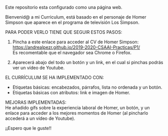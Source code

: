 Este repositorio esta configurado como una página web.

Bienvenid@ a mi Curriculum, está basado en el personaje de Homer Simpson que aparece en el programa de televisión Los Simpson.

PARA PODER VERLO TIENE QUE SEGUIR ESTOS PASOS:

1. Pincha a este enlace para acceder al CV de Homer Simpson: https://andrealpezr.github.io/2019-2020-CSAAI-Practicas/P1/
<br> Es recomentable que el navegador sea Chrome o Firefox.

2. Aparecerá abajo del todo un botón y un link, en el cual si pinchas podrás ver un vídeo de Youtube.


EL CURRÍCULUM SE HA IMPLEMENTADO CON:
- Etiquetas básicas: encabezados, párrafos, lista no ordenada y un botón.
- Etiquetas básicas con atributos: link e imagen de Homer.


MEJORAS IMPLEMENTADAS:
<br>
He añadido gifs sobre la experiencia laboral de Homer, un botón, y un enlace para acceder a los mejores momentos de Homer (al pincharlo accederá a un vídeo de Youtube).

¡¡Espero que le guste!!
